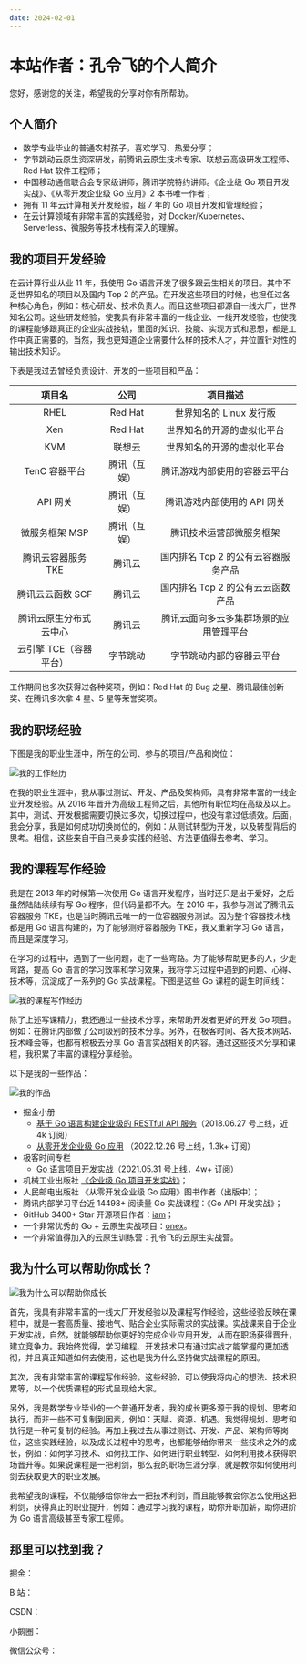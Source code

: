 ```yaml
---
date: 2024-02-01
---
```


# 本站作者：孔令飞的个人简介

您好，感谢您的关注，希望我的分享对你有所帮助。

<!-- more -->

## 个人简介

- 数学专业毕业的普通农村孩子，喜欢学习、热爱分享；
- 字节跳动云原生资深研发，前腾讯云原生技术专家、联想云高级研发工程师、Red Hat 软件工程师；
- 中国移动通信联合会专家级讲师，腾讯学院特约讲师。《企业级 Go 项目开发实战》、《从零开发企业级 Go 应用》2 本书唯一作者；
- 拥有 11 年云计算相关开发经验，超 7 年的 Go 项目开发和管理经验；
- 在云计算领域有非常丰富的实践经验，对 Docker/Kubernetes、Serverless、微服务等技术栈有深入的理解。


## 我的项目开发经验

在云计算行业从业 11 年，我使用 Go 语言开发了很多跟云生相关的项目。其中不乏世界知名的项目以及国内 Top 2 的产品。在开发这些项目的时候，也担任过各种核心角色，例如：核心研发、技术负责人。而且这些项目都源自一线大厂，世界知名公司。这些研发经验，使我具有非常丰富的一线企业、一线开发经验，也使我的课程能够跟真正的企业实战接轨，里面的知识、技能、实现方式和思想，都是工作中真正需要的。当然，我也更知道企业需要什么样的技术人才，并位置针对性的输出技术知识。

下表是我过去曾经负责设计、开发的一些项目和产品：

| 项目名 | 公司 | 项目描述 |
| :----: | :----: | :----: |
| RHEL | Red Hat | 世界知名的 Linux 发行版 |
| Xen | Red Hat | 世界知名的开源的虚拟化平台 |
| KVM | 联想云 | 世界知名的开源的虚拟化平台 |
| TenC 容器平台 | 腾讯（互娱） | 腾讯游戏内部使用的容器云平台 |
| API 网关 | 腾讯（互娱）| 腾讯游戏内部使用的 API 网关 |
| 微服务框架 MSP | 腾讯（互娱） | 腾讯技术运营部微服务框架 |
| 腾讯云容器服务 TKE | 腾讯云 | 国内排名 Top 2 的公有云容器服务产品 |
| 腾讯云云函数 SCF | 腾讯云 | 国内排名 Top 2 的公有云云函数产品 |
| 腾讯云原生分布式云中心 | 腾讯云 | 腾讯云面向多云多集群场景的应用管理平台 |
| 云引擎 TCE（容器平台） | 字节跳动 | 字节跳动内部的容器云平台 |

工作期间也多次获得过各种奖项，例如：Red Hat 的 Bug 之星、腾讯最佳创新奖、在腾讯多次拿 4 星、5 星等荣誉奖项。

## 我的职场经验

下图是我的职业生涯中，所在的公司、参与的项目/产品和岗位：

![我的工作经历](/images/我的职场经历.png)

在我的职业生涯中，我从事过测试、开发、产品及架构师，具有非常丰富的一线企业开发经验。从 2016 年晋升为高级工程师之后，其他所有职位均在高级及以上。其中，测试、开发根据需要切换过多次，切换过程中，也没有拿过低绩效。后面，我会分享，我是如何成功切换岗位的，例如：从测试转型为开发，以及转型背后的思考。相信，这些来自于自己亲身实践的经验、方法更值得去参考、学习。

## 我的课程写作经验

我是在 2013 年的时候第一次使用 Go 语言开发程序，当时还只是出于爱好，之后虽然陆陆续续有写 Go 程序，但代码量都不大。在 2016 年，我参与测试了腾讯云容器服务 TKE，也是当时腾讯云唯一的一位容器服务测试。因为整个容器技术栈都是用 Go 语言构建的，为了能够测好容器服务 TKE，我又重新学习 Go 语言，而且是深度学习。

在学习的过程中，遇到了一些问题，走了一些弯路。为了能够帮助更多的人，少走弯路，提高 Go 语言的学习效率和学习效果，我将学习过程中遇到的问题、心得、技术等，沉淀成了一系列的 Go 实战课程。下图是这些 Go 课程的诞生时间线：

![我的课程写作经历](/images/我的课程写作经历.png)

除了上述写课精力，我还通过一些技术分享，来帮助开发者更好的开发 Go 项目。例如：在腾讯内部做了公司级别的技术分享。另外，在极客时间、各大技术网站、技术峰会等，也都有积极去分享 Go 语言实战相关的内容。通过这些技术分享和课程，我积累了丰富的课程分享经验。

以下是我的一些作品：

![我的作品](/images/我的作品.png)


- 掘金小册
  - [基于 Go 语言构建企业级的 RESTful API 服务](https://juejin.cn/book/6844733730678898702?utm_source=profile_book)（2018.06.27 号上线，近 4k 订阅）
  - [从零开发企业级 Go 应用](https://juejin.cn/book/7176608782871429175?utm_source=profile_book) （2022.12.26 号上线，1.3k+ 订阅）
- 极客时间专栏
  - [Go 语言项目开发实战](https://time.geekbang.org/column/intro/100079601)（2021.05.31 号上线，4w+ 订阅）
- 机械工业出版社 [《企业级 Go 项目开发实战》](https://book.douban.com/subject/36262929/)；
- 人民邮电出版社 《从零开发企业级 Go 应用》图书作者（出版中）；
- 腾讯内部学习平台近 14498+ 阅读量 Go 实战课程：《Go API 开发实战》；
- GitHub 3400+ Star 开源项目作者：[iam](https://github.com/marmotedu/iam)；
- 一个非常优秀的 Go + 云原生实战项目：[onex](https://github.com/superproj/onex)。
- 一个非常值得加入的云原生训练营：孔令飞的云原生实战营。

## 我为什么可以帮助你成长？

![我为什么可以帮助你成长](/images/我为什么可以帮助你成长-水印.png)

首先，我具有非常丰富的一线大厂开发经验以及课程写作经验，这些经验反映在课程中，就是一套高质量、接地气、贴合企业实际需求的实战课。实战课来自于企业开发实战，自然，就能够帮助你更好的完成企业应用开发，从而在职场获得晋升，建立竞争力。我始终觉得，学习编程、开发技术只有通过实战才能掌握的更加透彻，并且真正知道如何去使用，这也是我为什么坚持做实战课程的原因。

其次，我有非常丰富的课程写作经验。这些经验，可以使我将内心的想法、技术积累等，以一个优质课程的形式呈现给大家。

另外，我是数学专业毕业的一个普通开发者，我的成长更多源于我的规划、思考和执行，而非一些不可复制到因素，例如：天赋、资源、机遇。我觉得规划、思考和执行是一种可复制的经验。再加上我过去从事过测试、开发、产品、架构师等岗位，这些实践经验，以及成长过程中的思考，也都能够给你带来一些技术之外的成长，例如：如何学习技术、如何找工作、如何进行职业转型、如何利用技术获得职场晋升等。如果说课程是一把利剑，那么我的职场生涯分享，就是教你如何使用利剑去获取更大的职业发展。

我希望我的课程，不仅能够给你带去一把技术利剑，而且能够教会你怎么使用这把利剑，获得真正的职业提升，例如：通过学习我的课程，助你升职加薪，助你进阶为 Go 语言高级甚至专家工程师。

## 那里可以找到我？

掘金：

B 站：

CSDN：

小鹅圈：

微信公众号：
